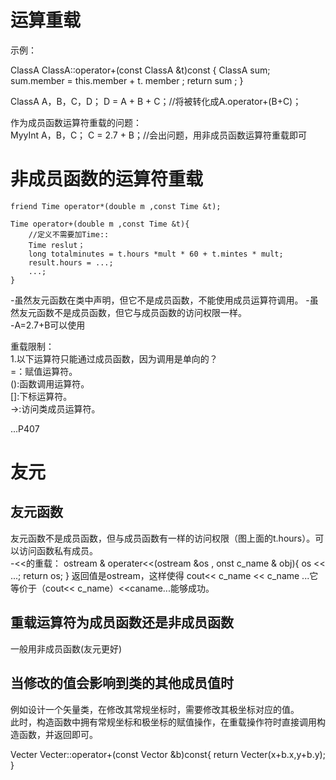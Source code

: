 # 运算重载 #
示例：

  ClassA ClassA::operator+(const ClassA &t)const
  {
    ClassA sum;
    sum.member = this.member + t. member ;
    return sum ;
  }

ClassA A，B，C，D；
D = A + B + C；//将被转化成A.operator+(B+C)；

作为成员函数运算符重载的问题：  
MyyInt A，B，C；
C = 2.7 + B；//会出问题，用非成员函数运算符重载即可  




# 非成员函数的运算符重载 #  

    friend Time operator*(double m ,const Time &t);  

    Time operator+(double m ,const Time &t){
        //定义不需要加Time::
        Time reslut；
        long totalminutes = t.hours *mult * 60 + t.mintes * mult;
        result.hours = ...;
        ...;
    }

-虽然友元函数在类中声明，但它不是成员函数，不能使用成员运算符调用。
-虽然友元函数不是成员函数，但它与成员函数的访问权限一样。  
-A=2.7+B可以使用




重载限制：  
1.以下运算符只能通过成员函数，因为调用是单向的？  
=：赋值运算符。  
():函数调用运算符。  
[]:下标运算符。  
->:访问类成员运算符。  

...P407

# 友元 #  
## 友元函数 ##  
友元函数不是成员函数，但与成员函数有一样的访问权限（图上面的t.hours）。可以访问函数私有成员。  
-<<的重载：
ostream & operater<<(ostream &os , onst c_name & obj){
    os << ...;
    return os;
}
返回值是ostream，这样使得 cout<< c_name << c_name ...它等价于（cout<< c_name）<<caname...能够成功。  

## 重载运算符为成员函数还是非成员函数 ##  
一般用非成员函数(友元更好)  

## 当修改的值会影响到类的其他成员值时 ##  
例如设计一个矢量类，在修改其常规坐标时，需要修改其极坐标对应的值。  
此时，构造函数中拥有常规坐标和极坐标的赋值操作，在重载操作符时直接调用构造函数，并返回即可。  

Vecter Vecter::operator+(const Vector &b)const{
  return Vecter(x+b.x,y+b.y);
}
